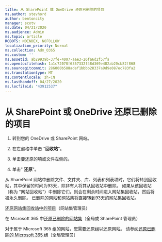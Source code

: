 ```yaml
---
title: 从 SharePoint 或 OneDrive 还原已删除的项目
ms.author: stevhord
author: bentoncity
manager: scotv
ms.date: 04/21/2020
ms.audience: Admin
ms.topic: article
ROBOTS: NOINDEX, NOFOLLOW
localization_priority: Normal
ms.collection: Adm_O365
ms.custom: ''
ms.assetid: ab29939b-37fe-4007-aae3-26fa6d2f57fa
ms.openlocfilehash: 1a1c72078f6357332f48d369e482ab20cb82f868
ms.sourcegitcommit: 286000b588adef1bbbb28337a9d9e087ec783fa2
ms.translationtype: MT
ms.contentlocale: zh-CN
ms.lasthandoff: 04/27/2020
ms.locfileid: "43912537"
---
```

# <a name="restore-deleted-items-from-sharepoint-or-onedrive"></a>从 SharePoint 或 OneDrive 还原已删除的项目

1. 转到您的 OneDrive 或 SharePoint 网站。
    
2. 在左窗格中单击 "**回收站**"。 
    
3. 单击要还原的项或文件左侧的。
    
4. 单击" **还原**"。 
    
从 SharePoint 网站中删除文件、文件夹、库、列表和列表项时，它们将转到回收站，其中保留的时间为93天，除非有人将其从回收站中删除。 如果从该回收站（称为 "网站回收站"）中删除它们，则会在剩余时间进入网站集回收站，然后将被永久删除。 已删除的网站和网站集将直接转到93天的网站集回收站。
  
[还原网站集回收站中的项目](https://go.microsoft.com/fwlink/?linkid=867800)（网站集管理员） 
  
在 Microsoft 365 中[还原已删除的网站集](https://go.microsoft.com/fwlink/?linkid=867660)（全局或 SharePoint 管理员） 
  
对于属于 Microsoft 365 组的网站，您需要还原组以还原网站。 请参阅[还原已删除的 Microsoft 365 组](https://go.microsoft.com/fwlink/?linkid=867802)（全局管理员） 
  

